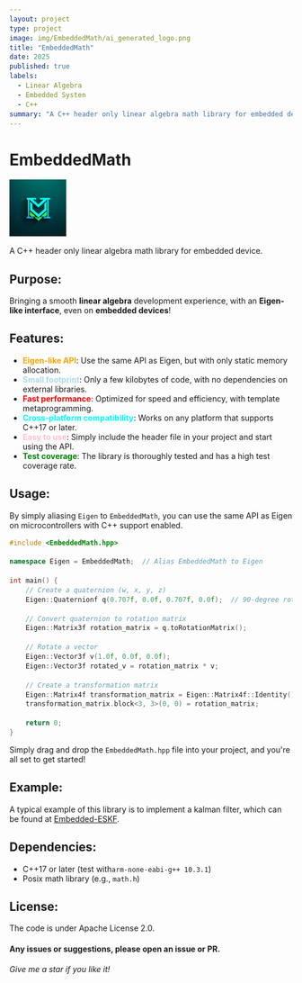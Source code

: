 ```yaml
---
layout: project
type: project
image: img/EmbeddedMath/ai_generated_logo.png
title: "EmbeddedMath"
date: 2025
published: true
labels:
  - Linear Algebra
  - Embedded Systen
  - C++
summary: "A C++ header only linear algebra math library for embedded device."
---
```


# EmbeddedMath
<p align="left">
  <img src="img/EmbeddedMath/ai_generated_logo.png" width="20%" height="auto" alt="LOGO">
</p>   

<!-- [English](README.md) | [简体中文](docs/README.zh_CN.md)  
[Implementation Details](docs/impl_details//CoreType.md) -->

A C++ header only linear algebra math library for embedded device.



## Purpose:

Bringing a smooth **linear algebra** development experience, with an **Eigen-like interface**, even on **embedded devices**!

## Features:
- **<span style="color:orange">Eigen-like API</span>**: Use the same API as Eigen, but with only static memory allocation.
- **<span style="color:lightblue">Small footprint</span>**: Only a few kilobytes of code, with no dependencies on external libraries.
- **<span style="color:red">Fast performance</span>**: Optimized for speed and efficiency, with template metaprogramming.
- **<span style="color:cyan">Cross-platform compatibility</span>**: Works on any platform that supports C++17 or later.
- **<span style="color:pink">Easy to use</span>**: Simply include the header file in your project and start using the API.
- **<span style="color:green">Test coverage</span>**: The library is thoroughly tested and has a high test coverage rate.



## Usage:
By simply aliasing `Eigen` to `EmbeddedMath`, you can use the same API as Eigen on microcontrollers with C++ support enabled.

```cpp
#include <EmbeddedMath.hpp>

namespace Eigen = EmbeddedMath;  // Alias EmbeddedMath to Eigen

int main() {
    // Create a quaternion (w, x, y, z)
    Eigen::Quaternionf q(0.707f, 0.0f, 0.707f, 0.0f);  // 90-degree rotation around the Y axis

    // Convert quaternion to rotation matrix
    Eigen::Matrix3f rotation_matrix = q.toRotationMatrix();

    // Rotate a vector
    Eigen::Vector3f v(1.0f, 0.0f, 0.0f);
    Eigen::Vector3f rotated_v = rotation_matrix * v;

    // Create a transformation matrix
    Eigen::Matrix4f transformation_matrix = Eigen::Matrix4f::Identity();
    transformation_matrix.block<3, 3>(0, 0) = rotation_matrix;

    return 0;
}
```

Simply drag and drop the `EmbeddedMath.hpp` file into your project, and you're all set to get started!

## Example: 
A typical example of this library is to implement a kalman filter, which can be found at [Embedded-ESKF](https://github.com/geniusdo/Embedded-ESKF).

## Dependencies:
- C++17 or later (test with`arm-none-eabi-g++ 10.3.1`)
- Posix math library (e.g., `math.h`)


## License:
The code is under Apache License 2.0.

#### Any issues or suggestions, please open an issue or PR.
*Give me a star if you like it!* 